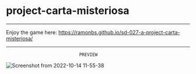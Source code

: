# project-carta-misteriosa

------------------------------------------------------------------------

Enjoy the game here: https://ramonbs.github.io/sd-027-a-project-carta-misteriosa/

------------------------------------------------------------------------
                                PREVIEW
                                
                                
![Screenshot from 2022-10-14 11-55-38](https://user-images.githubusercontent.com/70456830/195877769-559c97f0-d8ae-444f-be6f-cdac238d916c.png)
